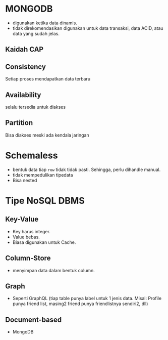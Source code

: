# MONGODB

-   digunakan ketika data dinamis.
-   tidak direkomendasikan digunakan untuk data transaksi, data ACID, atau data yang sudah jelas.

## Kaidah CAP

## Consistency

Setiap proses mendapatkan data terbaru

## Availability

selalu tersedia untuk diakses

## Partition

Bisa diakses meski ada kendala jaringan

# Schemaless

-   bentuk data tiap `row` tidak tidak pasti. Sehingga, perlu dihandle manual.
-   tidak mempedulikan tipedata
-   Bisa nested

# Tipe NoSQL DBMS

## Key-Value

-   Key harus integer.
-   Value bebas.
-   Biasa digunakan untuk Cache.

## Column-Store

-   menyimpan data dalam bentuk column.

## Graph

-   Seperti GraphQL (tiap table punya label untuk 1 jenis data. Misal: Profile punya friend list, masing2 friend punya friendlistnya sendiri2, dll)

## Document-based

-   MongoDB
